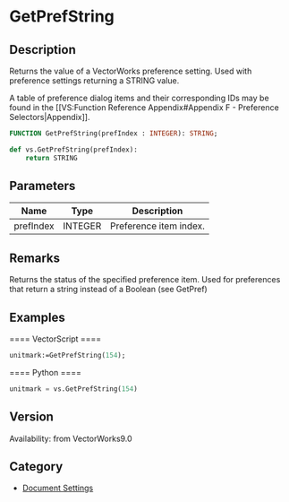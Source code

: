 # GetPrefString

## Description
Returns the value of a VectorWorks preference setting. Used with preference settings returning a STRING value.

A table of preference dialog items and their corresponding IDs may be found in the [[VS:Function Reference Appendix#Appendix F - Preference Selectors|Appendix]].

```pascal
FUNCTION GetPrefString(prefIndex : INTEGER): STRING;
```

```python
def vs.GetPrefString(prefIndex):
    return STRING
```

## Parameters
|Name|Type|Description|
|---|---|---|
|prefIndex|INTEGER|Preference item index.|

## Remarks
Returns the status of the specified preference item.  Used for preferences that return a string instead of a Boolean (see GetPref)

## Examples
==== VectorScript ====
```pascal
unitmark:=GetPrefString(154);
```
==== Python ====
```python
unitmark = vs.GetPrefString(154)
```

## Version
Availability: from VectorWorks9.0

## Category
* [Document Settings](../Categories/Document%20Settings.md)
